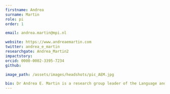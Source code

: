 ```yaml
---
firstname: Andrea
surname: Martin
role: pi
order: 1

email: andrea.martin@mpi.nl

website: https://www.andreaemartin.com
twitter: andrea_e_martin
researchgate: Andrea_Martin2
impactstory:
orcid: 0000-0002-3395-7234
github:

image_path: /assets/images/headshots/pic_AEM.jpg

bio: Dr Andrea E. Martin is a research group leader of the Language and Computation in Neural Systems Group at the Max Planck Institute for Psycholinguistics and a principle investigator at the Donders Centre for Cognitive Neuroimaging, Radboud University. Dr Martin obtained her PhD from New York University having worked with Prof Brian McElree in 2010, then worked at Basque Center on Cognition, Brain, and Language as a postdoctoral researcher between 2010 and 2012, at the University of Edinburgh as a Lecturer (US Assistant Professor) in Psychology from 2012 to 2017, and at the MPI as a Staff Scientist in 2016.   
---
```

